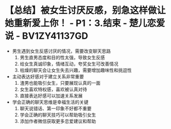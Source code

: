 # 【总结】被女生讨厌反感，别急这样做让她重新爱上你！ - P1：3.结束 - 楚儿恋爱说 - BV1ZY41137GD

-   男生遇到女生反感讨厌的情况，需要改变聊天思路
    1.  男生直男态度和目的性太强，导致女生反感
    2.  给女生真诚印象，情绪互动，夸奖女生可改善情况
    3.  枯燥的聊天会让女生失去兴趣，需要增加趣味性和挑逗性
-   主动表达好感对于建立关系非常重要
    1.  渣男也能吸引女生，只要展现认真的一面
    2.  女生喜欢特权感，喜欢被认真对待
    3.  直接表达好感可以加速关系发展
-   学会正确的聊天思维是幸福生活的关键
    1.  聊天说错话、第一印象不好都不重要
    2.  学会正确的聊天技巧可以帮助吸引女生
    3.  添加作者微信获取更多恋爱建议和帮助